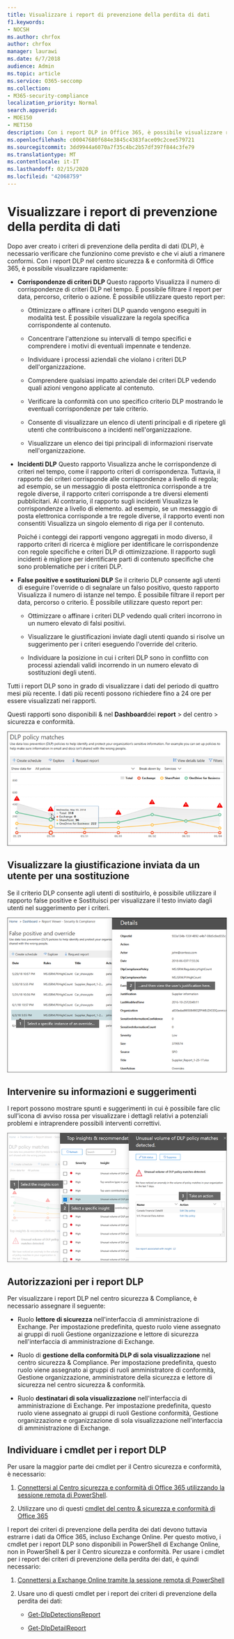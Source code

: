```yaml
---
title: Visualizzare i report di prevenzione della perdita di dati
f1.keywords:
- NOCSH
ms.author: chrfox
author: chrfox
manager: laurawi
ms.date: 6/7/2018
audience: Admin
ms.topic: article
ms.service: O365-seccomp
ms.collection:
- M365-security-compliance
localization_priority: Normal
search.appverid:
- MOE150
- MET150
description: Con i report DLP in Office 365, è possibile visualizzare rapidamente il numero di corrispondenze di criteri DLP, sostituzioni o falsi positivi. controllare se si sta facendo una tendenza verso l'alto o verso il basso nel tempo; filtrare il report in modi diversi; e visualizzare ulteriori dettagli selezionando un punto su una linea del grafico.
ms.openlocfilehash: c00047680f684e3845c4383face09c2cee579721
ms.sourcegitcommit: 3dd9944a6070a7f35c4bc2b57df397f844c3fe79
ms.translationtype: MT
ms.contentlocale: it-IT
ms.lasthandoff: 02/15/2020
ms.locfileid: "42068759"
---
```

# <a name="view-the-reports-for-data-loss-prevention"></a>Visualizzare i report di prevenzione della perdita di dati

Dopo aver creato i criteri di prevenzione della perdita di dati (DLP), è necessario verificare che funzionino come previsto e che vi aiuti a rimanere conformi. Con i report DLP nel centro sicurezza &amp; e conformità di Office 365, è possibile visualizzare rapidamente:
  
- **Corrispondenze di criteri DLP** Questo rapporto Visualizza il numero di corrispondenze di criteri DLP nel tempo. È possibile filtrare il report per data, percorso, criterio o azione. È possibile utilizzare questo report per: 
    
  - Ottimizzare o affinare i criteri DLP quando vengono eseguiti in modalità test. È possibile visualizzare la regola specifica corrispondente al contenuto.
    
  - Concentrare l'attenzione su intervalli di tempo specifici e comprendere i motivi di eventuali impennate e tendenze.
    
  - Individuare i processi aziendali che violano i criteri DLP dell'organizzazione.
    
  - Comprendere qualsiasi impatto aziendale dei criteri DLP vedendo quali azioni vengono applicate al contenuto.
    
  - Verificare la conformità con uno specifico criterio DLP mostrando le eventuali corrispondenze per tale criterio.
    
  - Consente di visualizzare un elenco di utenti principali e di ripetere gli utenti che contribuiscono a incidenti nell'organizzazione.
    
  - Visualizzare un elenco dei tipi principali di informazioni riservate nell'organizzazione.
    
- **Incidenti DLP** Questo rapporto Visualizza anche le corrispondenze di criteri nel tempo, come il rapporto criteri di corrispondenza. Tuttavia, il rapporto dei criteri corrisponde alle corrispondenze a livello di regola; ad esempio, se un messaggio di posta elettronica corrisponde a tre regole diverse, il rapporto criteri corrisponde a tre diversi elementi pubblicitari. Al contrario, il rapporto sugli incidenti Visualizza le corrispondenze a livello di elemento. ad esempio, se un messaggio di posta elettronica corrisponde a tre regole diverse, il rapporto eventi non consentiti Visualizza un singolo elemento di riga per il contenuto. 
    
  Poiché i conteggi dei rapporti vengono aggregati in modo diverso, il rapporto criteri di ricerca è migliore per identificare le corrispondenze con regole specifiche e criteri DLP di ottimizzazione. Il rapporto sugli incidenti è migliore per identificare parti di contenuto specifiche che sono problematiche per i criteri DLP.
    
- **False positive e sostituzioni DLP** Se il criterio DLP consente agli utenti di eseguire l'override o di segnalare un falso positivo, questo rapporto Visualizza il numero di istanze nel tempo. È possibile filtrare il report per data, percorso o criterio. È possibile utilizzare questo report per: 
    
  - Ottimizzare o affinare i criteri DLP vedendo quali criteri incorrono in un numero elevato di falsi positivi.
    
  - Visualizzare le giustificazioni inviate dagli utenti quando si risolve un suggerimento per i criteri eseguendo l'override del criterio.
    
  - Individuare la posizione in cui i criteri DLP sono in conflitto con processi aziendali validi incorrendo in un numero elevato di sostituzioni degli utenti.
    
Tutti i report DLP sono in grado di visualizzare i dati del periodo di quattro mesi più recente. I dati più recenti possono richiedere fino a 24 ore per essere visualizzati nei rapporti.
  
Questi rapporti sono disponibili &amp; nel **Dashboard**dei **report** \> del centro \> sicurezza e conformità.
  
![Rapporto delle corrispondenze dei criteri DLP](../media/117d20c9-d379-403f-ad68-1f5cd6c4e5cf.png)
  
## <a name="view-the-justification-submitted-by-a-user-for-an-override"></a>Visualizzare la giustificazione inviata da un utente per una sostituzione

Se il criterio DLP consente agli utenti di sostituirlo, è possibile utilizzare il rapporto false positive e Sostituisci per visualizzare il testo inviato dagli utenti nel suggerimento per i criteri.
  
![Campo giustificazione nei dettagli del rapporto di sostituzione e false](../media/e11e3126-026d-4e77-a16d-74a0686d1fa3.png)
  
## <a name="take-action-on-insights-and-recommendations"></a>Intervenire su informazioni e suggerimenti

I report possono mostrare spunti e suggerimenti in cui è possibile fare clic sull'icona di avviso rossa per visualizzare i dettagli relativi a potenziali problemi e intraprendere possibili interventi correttivi.
  
![Fare clic su un'icona Insights per visualizzare i dettagli e le azioni da intraprendere](../media/51782036-7299-4960-8175-75c2b1637159.png)
  
## <a name="permissions-for-dlp-reports"></a>Autorizzazioni per i report DLP

Per visualizzare i report DLP nel centro sicurezza & Compliance, è necessario assegnare il seguente:

- Ruolo **lettore di sicurezza** nell'interfaccia di amministrazione di Exchange. Per impostazione predefinita, questo ruolo viene assegnato ai gruppi di ruoli Gestione organizzazione e lettore di sicurezza nell'interfaccia di amministrazione di Exchange.

- Ruolo di **gestione della conformità DLP di sola visualizzazione** nel centro sicurezza & Compliance. Per impostazione predefinita, questo ruolo viene assegnato ai gruppi di ruoli amministratore di conformità, Gestione organizzazione, amministratore della sicurezza e lettore di sicurezza nel centro sicurezza & conformità.

- Ruolo **destinatari di sola visualizzazione** nell'interfaccia di amministrazione di Exchange. Per impostazione predefinita, questo ruolo viene assegnato ai gruppi di ruoli Gestione conformità, Gestione organizzazione e organizzazione di sola visualizzazione nell'interfaccia di amministrazione di Exchange.

## <a name="find-the-cmdlets-for-the-dlp-reports"></a>Individuare i cmdlet per i report DLP

Per usare la maggior parte dei cmdlet per il Centro sicurezza e conformità, è necessario:
  
1. [Connettersi al Centro sicurezza e conformità di Office 365 utilizzando la sessione remota di PowerShell](https://go.microsoft.com/fwlink/?LinkID=799771&amp;clcid=0x409).
    
2. Utilizzare uno di questi [cmdlet del centro &amp; sicurezza e conformità di Office 365](https://go.microsoft.com/fwlink/?LinkID=799772&amp;clcid=0x409)
    
I report dei criteri di prevenzione della perdita dei dati devono tuttavia estrarre i dati da Office 365, incluso Exchange Online. Per questo motivo, i cmdlet per i report DLP sono disponibili in PowerShell di Exchange Online, non in PowerShell &amp; per il Centro sicurezza e conformità. Per usare i cmdlet per i report dei criteri di prevenzione della perdita dei dati, è quindi necessario:
  
1. [Connettersi a Exchange Online tramite la sessione remota di PowerShell](https://go.microsoft.com/fwlink/?LinkID=799773&amp;clcid=0x409)
    
2. Usare uno di questi cmdlet per i report dei criteri di prevenzione della perdita dei dati:
    
      - [Get-DlpDetectionsReport](https://go.microsoft.com/fwlink/?LinkID=799774&amp;clcid=0x409)
    
      - [Get-DlpDetailReport](https://go.microsoft.com/fwlink/?LinkID=799775&amp;clcid=0x409)
    

